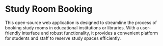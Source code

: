 # Study Room Booking
This open-source web application is designed to streamline the process of booking study rooms in educational institutions or libraries. With a user-friendly interface and robust functionality, it provides a convenient platform for students and staff to reserve study spaces efficiently.
